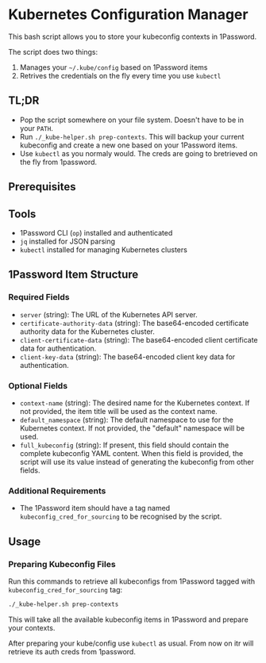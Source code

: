 # Kubernetes Configuration Manager

This bash script allows you to store your kubeconfig contexts in 1Password.

The script does two things: 

1. Manages your `~/.kube/config` based on 1Password items
2. Retrives the credentials on the fly every time you use `kubectl`

## TL;DR

- Pop the script somewhere on your file system. Doesn't have to be in your `PATH`. 
- Run `./_kube-helper.sh prep-contexts`. This will backup your current kubeconfig and create a new one based on your 1Password items.
- Use `kubectl` as you normaly would. The creds are going to bretrieved on the fly from 1password.

## Prerequisites

## Tools
- 1Password CLI (`op`) installed and authenticated
- `jq` installed for JSON parsing
- `kubectl` installed for managing Kubernetes clusters

## 1Password Item Structure

### Required Fields

- `server` (string): The URL of the Kubernetes API server.
- `certificate-authority-data` (string): The base64-encoded certificate authority data for the Kubernetes cluster.
- `client-certificate-data` (string): The base64-encoded client certificate data for authentication.
- `client-key-data` (string): The base64-encoded client key data for authentication.

### Optional Fields

- `context-name` (string): The desired name for the Kubernetes context. If not provided, the item title will be used as the context name.
- `default_namespace` (string): The default namespace to use for the Kubernetes context. If not provided, the "default" namespace will be used.
- `full_kubeconfig` (string): If present, this field should contain the complete kubeconfig YAML content. When this field is provided, the script will use its value instead of generating the kubeconfig from other fields.

### Additional Requirements

- The 1Password item should have a tag named `kubeconfig_cred_for_sourcing` to be recognised by the script.


## Usage

### Preparing Kubeconfig Files

Run this commands to retrieve all kubeconfigs from 1Password tagged with `kubeconfig_cred_for_sourcing` tag:

```bash
./_kube-helper.sh prep-contexts
```
This will take all the available kubeconfig items in 1Password and prepare your contexts.


After preparing your kube/config use `kubectl` as usual. From now on itr will retrieve its auth creds from 1password.
